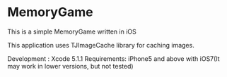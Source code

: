 MemoryGame
==========

This is a simple MemoryGame written in iOS

This application uses TJImageCache library for caching images.

Development : Xcode 5.1.1
Requirements:
iPhone5 and above with iOS7(It may work in lower versions, but not tested)


